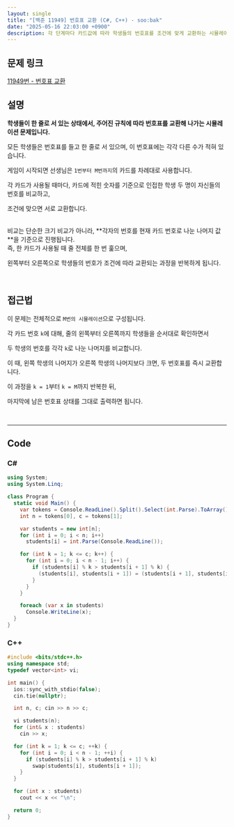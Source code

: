 ```yaml
---
layout: single
title: "[백준 11949] 번호표 교환 (C#, C++) - soo:bak"
date: "2025-05-16 22:03:00 +0900"
description: 각 단계마다 카드값에 따라 학생들의 번호표를 조건에 맞게 교환하는 시뮬레이션 문제 백준 11949번 번호표 교환의 C# 및 C++ 풀이 및 해설
---
```


## 문제 링크
[11949번 - 번호표 교환](https://www.acmicpc.net/problem/11949)

## 설명

**학생들이 한 줄로 서 있는 상태에서, 주어진 규칙에 따라 번호표를 교환해 나가는 시뮬레이션 문제입니다.**

모든 학생들은 번호표를 들고 한 줄로 서 있으며, 이 번호표에는 각각 다른 수가 적혀 있습니다.

게임이 시작되면 선생님은 `1번부터 M번까지`의 카드를 차례대로 사용합니다.

각 카드가 사용될 때마다, 카드에 적힌 숫자를 기준으로 인접한 학생 두 명이 자신들의 번호를 비교하고,

조건에 맞으면 서로 교환합니다.

<br>
비교는 단순한 크기 비교가 아니라, **각자의 번호를 현재 카드 번호로 나눈 나머지 값**을 기준으로 진행됩니다.

<br>
즉, 한 카드가 사용될 때 줄 전체를 한 번 훑으며,

왼쪽부터 오른쪽으로 학생들의 번호가 조건에 따라 교환되는 과정을 반복하게 됩니다.

<br>

## 접근법

이 문제는 전체적으로 `M번의 시뮬레이션`으로 구성됩니다.

각 카드 번호 `k`에 대해, 줄의 왼쪽부터 오른쪽까지 학생들을 순서대로 확인하면서

두 학생의 번호를 각각 `k`로 나눈 나머지를 비교합니다.

이 때, 왼쪽 학생의 나머지가 오른쪽 학생의 나머지보다 크면, 두 번호표를 즉시 교환합니다.

이 과정을 `k = 1`부터 `k = M`까지 반복한 뒤,

마지막에 남은 번호표 상태를 그대로 출력하면 됩니다.

<br>

---

## Code

### C#
```csharp
using System;
using System.Linq;

class Program {
  static void Main() {
    var tokens = Console.ReadLine().Split().Select(int.Parse).ToArray();
    int n = tokens[0], c = tokens[1];

    var students = new int[n];
    for (int i = 0; i < n; i++)
      students[i] = int.Parse(Console.ReadLine());

    for (int k = 1; k <= c; k++) {
      for (int i = 0; i < n - 1; i++) {
        if (students[i] % k > students[i + 1] % k) {
          (students[i], students[i + 1]) = (students[i + 1], students[i]);
        }
      }
    }

    foreach (var x in students)
      Console.WriteLine(x);
  }
}
```

### C++
```cpp
#include <bits/stdc++.h>
using namespace std;
typedef vector<int> vi;

int main() {
  ios::sync_with_stdio(false);
  cin.tie(nullptr);

  int n, c; cin >> n >> c;

  vi students(n);
  for (int& x : students)
    cin >> x;

  for (int k = 1; k <= c; ++k) {
    for (int i = 0; i < n - 1; ++i) {
      if (students[i] % k > students[i + 1] % k)
        swap(students[i], students[i + 1]);
    }
  }

  for (int x : students)
    cout << x << "\n";

  return 0;
}
```
